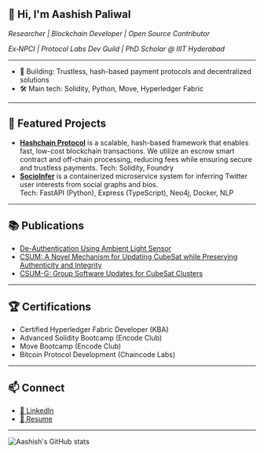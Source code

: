 ## 👋 Hi, I'm Aashish Paliwal

*Researcher | Blockchain Developer | Open Source Contributor*

*Ex‑NPCI | Protocol Labs Dev Guild | PhD Scholar @ IIIT Hyderabad*

---

- 🌱 Building: Trustless, hash-based payment protocols and decentralized solutions
- 🛠️ Main tech: Solidity, Python, Move, Hyperledger Fabric

---

## 🚀 Featured Projects
- [**Hashchain Protocol**](https://github.com/pali101/hashchain-protocol) is a scalable, hash-based framework that enables fast, low-cost blockchain transactions. We utilize an escrow smart contract and off-chain processing, reducing fees while ensuring secure and trustless payments.
Tech: Solidity, Foundry
- [**SocioInfer**](https://github.com/pali101/SocioInfer) is a containerized microservice system for inferring Twitter user interests from social graphs and bios.  
  Tech: FastAPI (Python), Express (TypeScript), Neo4j, Docker, NLP  

---

## 📚 Publications

- [De-Authentication Using Ambient Light Sensor](https://doi.org/10.1109/ACCESS.2024.3367607)
- [CSUM: A Novel Mechanism for Updating CubeSat while Preserving Authenticity and Integrity](https://doi.org/10.1109/LCN60385.2024.10639617)
- [CSUM-G: Group Software Updates for CubeSat Clusters](https://doi.org/10.1109/LCN65610.2025.11146335)

---

## 🏆 Certifications

- Certified Hyperledger Fabric Developer (KBA)
- Advanced Solidity Bootcamp (Encode Club)
- Move Bootcamp (Encode Club)
- Bitcoin Protocol Development (Chaincode Labs)

---

## 📫 Connect

- [🔗 LinkedIn](https://www.linkedin.com/in/aashish-paliwal/) 
- [📄 Resume](https://drive.google.com/file/d/1mUYYovU8U5YMJjq1zT5Kb1bZS1BQyn6a/view?usp=sharing)

---

![Aashish's GitHub stats](https://github-readme-stats.vercel.app/api?username=pali101&show_icons=true)

<!--
**pali101/pali101** is a ✨ _special_ ✨ repository because its `README.md` (this file) appears on your GitHub profile.

Here are some ideas to get you started:

- 🔭 I’m currently working on ...
- 🌱 I’m currently learning ...
- 👯 I’m looking to collaborate on ...
- 🤔 I’m looking for help with ...
- 💬 Ask me about ...
- 📫 How to reach me: ...
- 😄 Pronouns: ...
- ⚡ Fun fact: ...
-->
